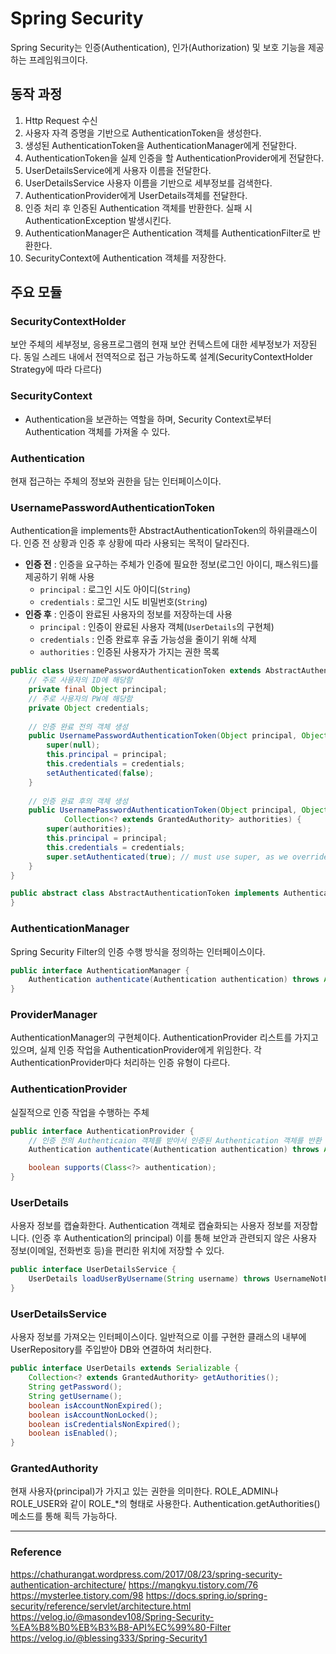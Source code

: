 # Spring Security
Spring Security는 인증(Authentication), 인가(Authorization) 및 보호 기능을 제공하는 프레임워크이다.

## 동작 과정
1. Http Request 수신
2. 사용자 자격 증명을 기반으로 AuthenticationToken을 생성한다.
3. 생성된 AuthenticationToken을 AuthenticationManager에게 전달한다.
4. AuthenticationToken을 실제 인증을 할 AuthenticationProvider에게 전달한다.
5. UserDetailsService에게 사용자 이름을 전달한다.
6. UserDetailsService 사용자 이름을 기반으로 세부정보를 검색한다.
7. AuthenticationProvider에게 UserDetails객체를 전달한다.
8. 인증 처리 후 인증된 Authentication 객체를 반환한다. 실패 시 AuthenticationException 발생시킨다.
9. AuthenticationManager은 Authentication 객체를 AuthenticationFilter로 반환한다.
10. SecurityContext에 Authentication 객체를 저장한다.

## 주요 모듈

### SecurityContextHolder
보안 주체의 세부정보, 응용프로그램의 현재 보안 컨텍스트에 대한 세부정보가 저장된다. 동일 스레드 내에서 전역적으로 접근 가능하도록 설계(SecurityContextHolder Strategy에 따라 다르다)
### SecurityContext
- Authentication을 보관하는 역할을 하며, Security Context로부터 Authentication 객체를 가져올 수 있다.
### Authentication
현재 접근하는 주체의 정보와 권한을 담는 인터페이스이다. 
### UsernamePasswordAuthenticationToken
Authentication을 implements한 AbstractAuthenticationToken의 하위클래스이다. 인증 전 상황과 인증 후 상황에 따라 사용되는 목적이 달라진다.

- **인증 전** : 인증을 요구하는 주체가 인증에 필요한 정보(로그인 아이디, 패스워드)를 제공하기 위해 사용
  - ``principal`` : 로그인 시도 아이디(``String``)
  - ``credentials`` : 로그인 시도 비밀번호(``String``)
- **인증 후** : 인증이 완료된 사용자의 정보를 저장하는데 사용
  - ``principal`` : 인증이 완료된 사용자 객체(``UserDetails``의 구현체)
  - ``credentials`` : 인증 완료후 유출 가능성을 줄이기 위해 삭제
  - ``authorities`` : 인증된 사용자가 가지는 권한 목록
``` java
public class UsernamePasswordAuthenticationToken extends AbstractAuthenticationToken {
    // 주로 사용자의 ID에 해당함
    private final Object principal;
    // 주로 사용자의 PW에 해당함
    private Object credentials;
    
    // 인증 완료 전의 객체 생성
    public UsernamePasswordAuthenticationToken(Object principal, Object credentials) {
        super(null);
        this.principal = principal;
        this.credentials = credentials;
        setAuthenticated(false);
    }
    
    // 인증 완료 후의 객체 생성
    public UsernamePasswordAuthenticationToken(Object principal, Object credentials,
            Collection<? extends GrantedAuthority> authorities) {
        super(authorities);
        this.principal = principal;
        this.credentials = credentials;
        super.setAuthenticated(true); // must use super, as we override
    }
}

public abstract class AbstractAuthenticationToken implements Authentication, CredentialsContainer {
}
```
### AuthenticationManager
Spring Security Filter의 인증 수행 방식을 정의하는 인터페이스이다.
``` java
public interface AuthenticationManager {
    Authentication authenticate(Authentication authentication) throws AuthenticationException;
}
```
### ProviderManager
AuthenticationManager의 구현체이다. AuthenticationProvider 리스트를 가지고 있으며, 실제 인증 작업을 AuthenticationProvider에게 위임한다. 각 AuthenticationProvider마다 처리하는 인증 유형이 다르다.
### AuthenticationProvider
실질적으로 인증 작업을 수행하는 주체
``` java
public interface AuthenticationProvider {
    // 인증 전의 Authenticaion 객체를 받아서 인증된 Authentication 객체를 반환
    Authentication authenticate(Authentication authentication) throws AuthenticationException;

    boolean supports(Class<?> authentication);
}

```
### UserDetails
사용자 정보를 캡슐화한다. Authentication 객체로 캡슐화되는 사용자 정보를 저장합니다. (인증 후 Authentication의 principal) 이를 통해 보안과 관련되지 않은 사용자 정보(이메일, 전화번호 등)을 편리한 위치에 저장할 수 있다.
``` java
public interface UserDetailsService {
    UserDetails loadUserByUsername(String username) throws UsernameNotFoundException;
}
```
### UserDetailsService
사용자 정보를 가져오는 인터페이스이다. 일반적으로 이를 구현한 클래스의 내부에 UserRepository를 주입받아 DB와 연결하여 처리한다.
``` java
public interface UserDetails extends Serializable {
    Collection<? extends GrantedAuthority> getAuthorities();
    String getPassword();
    String getUsername();
    boolean isAccountNonExpired();
    boolean isAccountNonLocked();
    boolean isCredentialsNonExpired();
    boolean isEnabled();
}
```
### GrantedAuthority
현재 사용자(principal)가 가지고 있는 권한을 의미한다. ROLE_ADMIN나 ROLE_USER와 같이 ROLE_*의 형태로 사용한다. Authentication.getAuthorities() 메소드를 통해 획득 가능하다.

---
### Reference
https://chathurangat.wordpress.com/2017/08/23/spring-security-authentication-architecture/
https://mangkyu.tistory.com/76
https://mysterlee.tistory.com/98
https://docs.spring.io/spring-security/reference/servlet/architecture.html
https://velog.io/@masondev108/Spring-Security-%EA%B8%B0%EB%B3%B8-API%EC%99%80-Filter
https://velog.io/@blessing333/Spring-Security1
